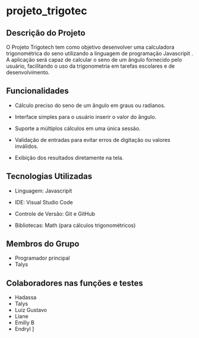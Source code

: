 # projeto_trigotec

## Descrição do Projeto

O Projeto Trigotech tem como objetivo desenvolver uma calculadora trigonométrica do seno utilizando a linguagem de programação Javascripit . A aplicação será capaz de calcular o seno de um ângulo fornecido pelo usuário, facilitando o uso da trigonometria em tarefas escolares e de desenvolvimento.

## Funcionalidades

* Cálculo preciso do seno de um ângulo em graus ou radianos.

* Interface simples para o usuário inserir o valor do ângulo.

* Suporte a múltiplos cálculos em uma única sessão.

* Validação de entradas para evitar erros de digitação ou valores inválidos.

* Exibição dos resultados diretamente na tela.


## Tecnologias Utilizadas

* Linguagem: Javascripit

* IDE: Visual Studio Code

* Controle de Versão: Git e GitHub

* Bibliotecas: Math (para cálculos trigonométricos)


## Membros do Grupo

* Programador principal 
* Talys 

## Colaboradores nas funções e testes
* Hadassa 
* Talys 
* Luiz Gustavo
* Liane 
* Emilly B 
* Endryl ] 

